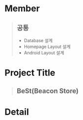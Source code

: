 # Member
> ## 공통
> - Database 설계  
> - Homepage Layout 설계  
> - Android Layout 설계  

# Project Title
> ## BeSt(Beacon Store)

# Detail
> ##
